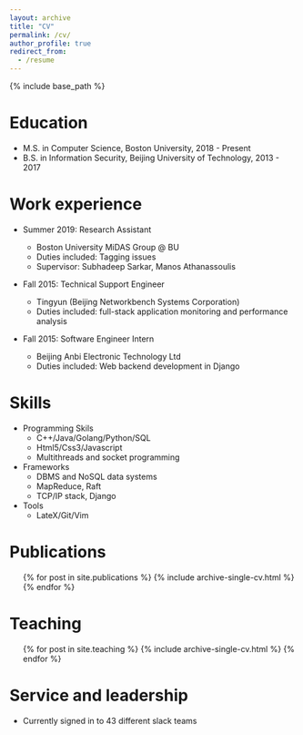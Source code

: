 ```yaml
---
layout: archive
title: "CV"
permalink: /cv/
author_profile: true
redirect_from:
  - /resume
---
```


{% include base_path %}

Education
======
* M.S. in Computer Science, Boston University, 2018 - Present
* B.S. in Information Security, Beijing University of Technology, 2013 - 2017

Work experience
======
* Summer 2019: Research Assistant
  * Boston University MiDAS Group @ BU
  * Duties included: Tagging issues
  * Supervisor: Subhadeep Sarkar, Manos Athanassoulis
  
* Fall 2015: Technical Support Engineer
  * Tingyun (Beijing Networkbench Systems Corporation)
  * Duties included: full-stack application monitoring and performance analysis
  
* Fall 2015: Software Engineer Intern
  * Beijing Anbi Electronic Technology Ltd
  * Duties included: Web backend development in Django
  
Skills
======
* Programming Skils
  * C++/Java/Golang/Python/SQL
  * Html5/Css3/Javascript
  * Multithreads and socket programming
* Frameworks
  * DBMS and NoSQL data systems
  * MapReduce, Raft
  * TCP/IP stack, Django
* Tools
  * LateX/Git/Vim

Publications
======
  <ul>{% for post in site.publications %}
    {% include archive-single-cv.html %}
  {% endfor %}</ul>
  
<!--  
Talks
======
  <ul>{% for post in site.talks %}
    {% include archive-single-talk-cv.html %}
  {% endfor %}</ul>
-->
  
Teaching
======
  <ul>{% for post in site.teaching %}
    {% include archive-single-cv.html %}
  {% endfor %}</ul>
  
Service and leadership
======
* Currently signed in to 43 different slack teams
